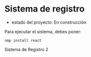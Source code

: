 <h1> Sistema de registro</h1>

- estado del proyecto: En construcción

Para ejecutar el sistema, debes poner:

```nmp install react```

Sistema de Registro 2
